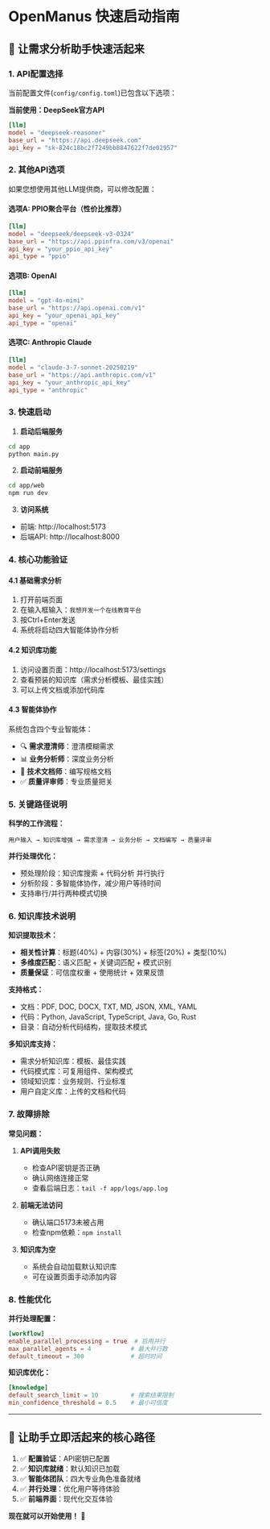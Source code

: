# OpenManus 快速启动指南

## 🚀 让需求分析助手快速活起来

### 1. API配置选择

当前配置文件(`config/config.toml`)已包含以下选项：

**当前使用：DeepSeek官方API**
```toml
[llm]
model = "deepseek-reasoner"
base_url = "https://api.deepseek.com"
api_key = "sk-824c18bc2f7249bb8847622f7de02957"
```

### 2. 其他API选项

如果您想使用其他LLM提供商，可以修改配置：

#### 选项A: PPIO聚合平台（性价比推荐）
```toml
[llm]
model = "deepseek/deepseek-v3-0324"
base_url = "https://api.ppinfra.com/v3/openai"
api_key = "your_ppio_api_key"
api_type = "ppio"
```

#### 选项B: OpenAI
```toml
[llm]
model = "gpt-4o-mini"
base_url = "https://api.openai.com/v1"
api_key = "your_openai_api_key"
api_type = "openai"
```

#### 选项C: Anthropic Claude
```toml
[llm]
model = "claude-3-7-sonnet-20250219"
base_url = "https://api.anthropic.com/v1"
api_key = "your_anthropic_api_key"
api_type = "anthropic"
```

### 3. 快速启动

1. **启动后端服务**
```bash
cd app
python main.py
```

2. **启动前端服务**
```bash
cd app/web
npm run dev
```

3. **访问系统**
- 前端: http://localhost:5173
- 后端API: http://localhost:8000

### 4. 核心功能验证

#### 4.1 基础需求分析
1. 打开前端页面
2. 在输入框输入：`我想开发一个在线教育平台`
3. 按Ctrl+Enter发送
4. 系统将启动四大智能体协作分析

#### 4.2 知识库功能
1. 访问设置页面：http://localhost:5173/settings
2. 查看预装的知识库（需求分析模板、最佳实践）
3. 可以上传文档或添加代码库

#### 4.3 智能体协作
系统包含四个专业智能体：
- 🔍 **需求澄清师**：澄清模糊需求
- 📊 **业务分析师**：深度业务分析
- 📝 **技术文档师**：编写规格文档
- ✅ **质量评审师**：专业质量把关

### 5. 关键路径说明

**科学的工作流程：**
```
用户输入 → 知识库增强 → 需求澄清 → 业务分析 → 文档编写 → 质量评审
```

**并行处理优化：**
- 预处理阶段：知识库搜索 + 代码分析 并行执行
- 分析阶段：多智能体协作，减少用户等待时间
- 支持串行/并行两种模式切换

### 6. 知识库技术说明

**知识提取技术：**
- **相关性计算**：标题(40%) + 内容(30%) + 标签(20%) + 类型(10%)
- **多维度匹配**：语义匹配 + 关键词匹配 + 模式识别
- **质量保证**：可信度权重 + 使用统计 + 效果反馈

**支持格式：**
- 文档：PDF, DOC, DOCX, TXT, MD, JSON, XML, YAML
- 代码：Python, JavaScript, TypeScript, Java, Go, Rust
- 目录：自动分析代码结构，提取技术模式

**多知识库支持：**
- 需求分析知识库：模板、最佳实践
- 代码模式库：可复用组件、架构模式
- 领域知识库：业务规则、行业标准
- 用户自定义库：上传的文档和代码

### 7. 故障排除

**常见问题：**

1. **API调用失败**
   - 检查API密钥是否正确
   - 确认网络连接正常
   - 查看后端日志：`tail -f app/logs/app.log`

2. **前端无法访问**
   - 确认端口5173未被占用
   - 检查npm依赖：`npm install`

3. **知识库为空**
   - 系统会自动加载默认知识库
   - 可在设置页面手动添加内容

### 8. 性能优化

**并行处理配置：**
```toml
[workflow]
enable_parallel_processing = true  # 启用并行
max_parallel_agents = 4           # 最大并行数
default_timeout = 300             # 超时时间
```

**知识库优化：**
```toml
[knowledge]
default_search_limit = 10         # 搜索结果限制
min_confidence_threshold = 0.5    # 最小可信度
```

---

## 🎯 让助手立即活起来的核心路径

1. ✅ **配置验证**：API密钥已配置
2. ✅ **知识库就绪**：默认知识已加载
3. ✅ **智能体团队**：四大专业角色准备就绪
4. ✅ **并行处理**：优化用户等待体验
5. ✅ **前端界面**：现代化交互体验

**现在就可以开始使用！** 🚀
